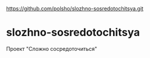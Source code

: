 https://github.com/polsho/slozhno-sosredotochitsya.git
# slozhno-sosredotochitsya
Проект "Сложно сосредоточиться"
